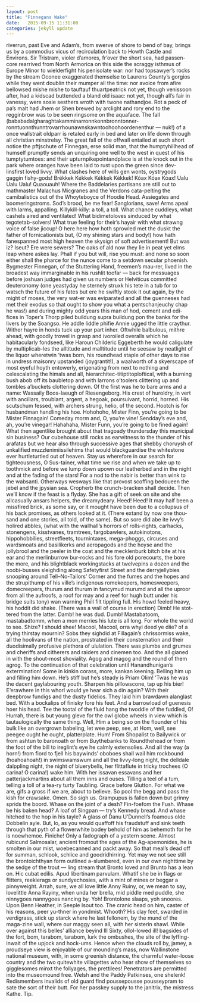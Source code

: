 ```yaml
---
layout: post
title: "Finnegans Wake"
date:   2015-09-15 11:31:00
categories: jekyll update
---
```


riverrun, past Eve and Adam’s, from swerve of shore to bend of bay, brings us by a commodius vicus of recirculation back to Howth Castle and Environs.
Sir Tristram, violer d’amores, fr’over the short sea, had passen-core rearrived from North Armorica on this side the scraggy isthmus of Europe Minor to wielderfight his penisolate war: nor had topsawyer’s rocks by the stream Oconee exaggerated themselse to Laurens County’s gorgios while they went doublin their mumper all the time: nor avoice from afire bellowsed mishe mishe to tauftauf thuartpeatrick not yet, though venissoon after, had a kidscad buttended a bland old isaac: not yet, though all’s fair in vanessy, were sosie sesthers wroth with twone nathandjoe. Rot a peck of pa’s malt had Jhem or Shen brewed by arclight and rory end to the regginbrow was to be seen ringsome on the aquaface.
The fall (bababadalgharaghtakamminarronnkonnbronntonner-ronntuonnthunntrovarrhounawnskawntoohoohoordenenthur — nuk!) of a once wallstrait oldparr is retaled early in bed and later on life down through all christian minstrelsy. The great fall of the offwall entailed at such short notice the pftjschute of Finnegan, erse solid man, that the humptyhillhead of humself prumptly sends an unquiring one well to the west in quest of his tumptytumtoes: and their upturnpikepointandplace is at the knock out in the park where oranges have been laid to rust upon the green since dev-linsfirst loved livvy.
What clashes here of wills gen wonts, oystrygods gaggin fishy-gods! Brékkek Kékkek Kékkek Kékkek! Kóax Kóax Kóax! Ualu Ualu Ualu! Quaouauh! Where the Baddelaries partisans are still out to mathmaster Malachus Micgranes and the Verdons cata-pelting the camibalistics out of the Whoyteboyce of Hoodie Head. Assiegates and boomeringstroms. Sod’s brood, be me fear! Sanglorians, save! Arms apeal with larms, appalling. Killykill-killy: a toll, a toll. What chance cuddleys, what cashels aired and ventilated! What bidimetoloves sinduced by what tegotetab-solvers! What true feeling for their’s hayair with what strawng voice of false jiccup! O here here how hoth sprowled met the duskt the father of fornicationists but, (O my shining stars and body!) how hath fanespanned most high heaven the skysign of soft advertisement! But was iz? Iseut? Ere were sewers? The oaks of ald now they lie in peat yet elms leap where askes lay. Phall if you but will, rise you must: and none so soon either shall the pharce for the nunce come to a setdown secular phoenish.
Bygmester Finnegan, of the Stuttering Hand, freemen’s mau-rer, lived in the broadest way immarginable in his rushlit toofar — back for messuages before joshuan judges had given us numbers or Helviticus committed deuteronomy (one yeastyday he sternely struxk his tete in a tub for to watsch the future of his fates but ere he swiftly stook it out again, by the might of moses, the very wat-er was eviparated and all the guenneses had met their exodus so that ought to show you what a pentschanjeuchy chap he was!) and during mighty odd years this man of hod, cement and edi-fices in Toper’s Thorp piled buildung supra buildung pon the banks for the livers by the Soangso. He addle liddle phifie Annie ugged the little craythur. Wither hayre in honds tuck up your part inher. Oftwhile balbulous, mithre ahead, with goodly trowel in grasp and ivoroiled overalls which he habitacularly fondseed, like Haroun Childeric Eggeberth he would caligulate by multiplicab-les the alltitude and malltitude until he seesaw by neatlight of the liquor wheretwin ’twas born, his roundhead staple of other days to rise in undress maisonry upstanded (joygrantit!), a waalworth of a skyerscape of most eyeful hoyth entowerly, erigenating from next to nothing and celescalating the himals and all, hierarchitec-titiptitoploftical, with a burning bush abob off its baubletop and with larrons o’toolers clittering up and tombles a’buckets clottering down.
Of the first was he to bare arms and a name: Wassaily Boos-laeugh of Riesengeborg. His crest of huroldry, in vert with ancillars, troublant, argent, a hegoak, poursuivant, horrid, horned. His scutschum fessed, with archers strung, helio, of the second. Hootch is for husbandman handling his hoe. Hohohoho, Mister Finn, you’re going to be Mister Finnagain! Comeday morm and, O, you’re vine! Sendday’s eve and, ah, you’re vinegar! Hahahaha, Mister Funn, you’re going to be fined again!
What then agentlike brought about that tragoady thundersday this municipal sin business? Our cubehouse still rocks as earwitness to the thunder of his arafatas but we hear also through successive ages that shebby choruysh of unkalified muzzlenimiissilehims that would blackguardise the whitestone ever hurtleturtled out of heaven. Stay us wherefore in our search for tighteousness, O Sus-tainer, what time we rise and when we take up to toothmick and before we lump down upown our leatherbed and in the night and at the fading of the stars! For a nod to the nabir is better than wink to the wabsanti. Otherways wesways like that provost scoffing bedoueen the jebel and the jpysian sea. Cropherb the crunch-bracken shall decide. Then we’ll know if the feast is a flyday. She has a gift of seek on site and she allcasually ansars helpers, the dreamydeary. Heed! Heed! It may half been a missfired brick, as some say, or it mought have been due to a collupsus of his back promises, as others looked at it. (There extand by now one thou-sand and one stories, all told, of the same). But so sore did abe ite ivvy’s holired abbles, (what with the wallhall’s horrors of rolls-rights, carhacks, stonengens, kisstvanes, tramtrees, fargobawlers, autokinotons, hippohobbilies, streetfleets, tournintaxes, mega-phoggs, circuses and wardsmoats and basilikerks and aeropagods and the hoyse and the jollybrool and the peeler in the coat and the mecklenburk bitch bite at his ear and the merlinburrow bur-rocks and his fore old porecourts, the bore the more, and his blightblack workingstacks at twelvepins a dozen and the noobi-busses sleighding along Safetyfirst Street and the derryjellybies snooping around Tell–No-Tailors’ Corner and the fumes and the hopes and the strupithump of his ville’s indigenous romekeepers, homesweepers, domecreepers, thurum and thurum in fancymud murumd and all the uproor from all the aufroofs, a roof for may and a reef for hugh butt under his bridge suits tony) wan warning Phill filt tippling full. His howd feeled heavy, his hoddit did shake. (There was a wall of course in erection) Dimb! He stot-tered from the latter. Damb! he was dud. Dumb! Mastabatoom, mastabadtomm, when a mon merries his lute is all long. For whole the world to see.
Shize? I should shee! Macool, Macool, orra whyi deed ye diie? of a trying thirstay mournin? Sobs they sighdid at Fillagain’s chrissormiss wake, all the hoolivans of the nation, prostrated in their consternation and their duodisimally profusive plethora of ululation. There was plumbs and grumes and cheriffs and citherers and raiders and cinemen too. And the all gianed in with the shout-most shoviality. Agog and magog and the round of them agrog. To the continuation of that celebration until Hanandhunigan’s extermination! Some in kinkin corass, more, kankan keening. Belling him up and filling him down. He’s stiff but he’s steady is Priam Olim! ’Twas he was the dacent gaylabouring youth. Sharpen his pillowscone, tap up his bier! E’erawhere in this whorl would ye hear sich a din again? With their deepbrow fundigs and the dusty fidelios. They laid him brawdawn alanglast bed. With a bockalips of finisky fore his feet. And a barrowload of guenesis hoer his head. Tee the tootal of the fluid hang the twoddle of the fuddled, O!
Hurrah, there is but young gleve for the owl globe wheels in view which is tautaulogically the same thing. Well, Him a being so on the flounder of his bulk like an overgrown babeling, let wee peep, see, at Hom, well, see peegee ought he ought, platterplate. Hum! From Shopalist to Bailywick or from ashtun to baronoath or from Buythebanks to Roundthehead or from the foot of the bill to ireglint’s eye he calmly extensolies. And all the way (a horn!) from fiord to fjell his baywinds’ oboboes shall wail him rockbound (hoahoahoah!) in swimswamswum and all the livvy-long night, the delldale dalppling night, the night of bluerybells, her flittaflute in tricky trochees (O carina! O carina!) wake him. With her issavan essavans and her patterjackmartins about all them inns and ouses. Tilling a teel of a tum, telling a toll of a tea-ry turty Taubling. Grace before Glutton. For what we are, gifs a gross if we are, about to believe. So pool the begg and pass the kish for crawsake. Omen. So sigh us. Grampupus is fallen down but grinny sprids the boord. Whase on the joint of a desh? Fin-foefom the Fush. Whase be his baken head? A loaf of Singpan — try’s Kennedy bread. And whase hitched to the hop in his tayle? A glass of Danu U’Dunnell’s foamous olde Dobbelin ayle. But, lo, as you would quaffoff his fraudstuff and sink teeth through that pyth of a flowerwhite bodey behold of him as behemoth for he is noewhemoe. Finiche! Only a fadograph of a yestern scene. Almost rubicund Salmosalar, ancient fromout the ages of the Ag-apemonides, he is smolten in our mist, woebecanned and packt away. So that meal’s dead off for summan, schlook, schlice and goodridhirring.
Yet may we not see still the brontoichthyan form outlined a-slumbered, even in our own nighttime by the sedge of the trout — ling stream that Bronto loved and Brunto has a lean on. Hic cubat edilis. Apud libertinam parvulam. Whatif she be in flags or flitters, reekierags or sundyechosies, with a mint of mines or beggar a pinnyweight. Arrah, sure, we all love little Anny Ruiny, or, we mean to say, lovelittle Anna Rayiny, when unda her brella, mid piddle med puddle, she ninnygoes nannygoes nancing by. Yoh! Brontolone slaaps, yoh snoores. Upon Benn Heather, in Seeple Isout too. The cranic head on him, caster of his reasons, peer yu-thner in yondmist. Whooth? His clay feet, swarded in verdigrass, stick up starck where he last fellonem, by the mund of the maga-zine wall, where our maggy seen all, with her sisterin shawl. While over against this belles’ alliance beyind Ill Sixty, ollol-lowed ill! bagsides of the fort, bom, tarabom, tarabom, lurk the ombushes, the site of the lyffing-inwait of the upjock and hock-ums. Hence when the clouds roll by, jamey, a proudseye view is enjoyable of our mounding’s mass, now Wallinstone national museum, with, in some greenish distance, the charmful water-loose country and the two quitewhite villagettes who hear show of themselves so gigglesomes minxt the follyages, the prettilees! Penetrators are permitted into the museomound free. Welsh and the Paddy Patkinses, one shelenk! Redismembers invalids of old guard find poussepousse pousseypram to sate the sort of their butt. For her passkey supply to the janitrix, the mistress Kathe. Tip.